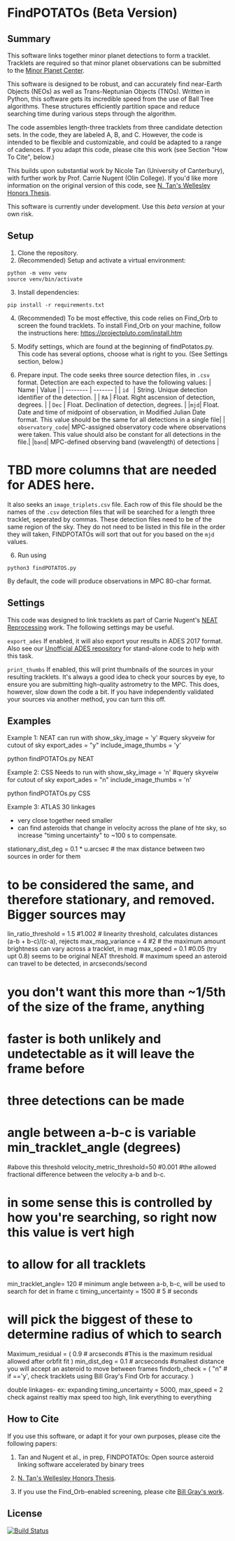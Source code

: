 # FindPOTATOs (Beta Version)


## Summary
This software links together minor planet detections to form a tracklet. Tracklets are required so that minor planet observations can be submitted to the [Minor Planet Center](https://minorplanetcenter.net). 

This software is designed to be robust, and can accurately find near-Earth Objects (NEOs) as well as Trans-Neptunian Objects (TNOs). Written in Python, this software gets its incredible speed from the use of Ball Tree algorithms. These structures efficiently partition space and reduce searching time during various steps through the algorithm. 

The code assembles length-three tracklets from three candidate detection sets. In the code, they are labeled A, B, and C. However, the code is intended to be flexible and customizable, and could be adapted to a range of cadences. If you adapt this code, please cite this work (see Section "How To Cite", below.)

This builds upon substantial work by Nicole Tan (University of Canterbury), with further work by Prof. Carrie Nugent (Olin College). If you'd like more information on the original version of this code, see [N. Tan's Wellesley Honors Thesis](https://repository.wellesley.edu/object/ir1199).

This software is currently under development. Use this *beta version* at your own risk.

## Setup

1. Clone the repository.
2. (Recommended) Setup and activate a virtual environment:

```
python -m venv venv
source venv/bin/activate
```

3. Install dependencies:

```
pip install -r requirements.txt
```
4. (Recommended) To be most effective, this code relies on Find_Orb to screen the found tracklets. To install Find_Orb on your machine, follow the instructions here: https://projectpluto.com/install.htm 

5. Modify settings, which are found at the beginning of findPotatos.py. This code has several options, choose what is right to you. (See Settings section, below.)

6. Prepare input. The code seeks three source detection files, in ``.csv`` format. Detection are each expected to have the following values:
| Name 	| Value |
| -------- | ------- |
| `id `  | String. Unique detection identifier of the detection.	|
| `RA` | Float. Right ascension of detection, degrees. 	|
| `Dec`	| Float. Declination of detection, degrees.	|
|`mjd`| Float. Date and time of midpoint of observation, in Modified Julian Date format. This value should be the same for all detections in a single file|
| `observatory_code`| MPC-assigned observatory code where observations were taken. This value should also be constant for all detections in the file.|
|`band`| MPC-defined observing band (wavelength) of detections |


# TBD more columns that are needed for ADES here.

It also seeks an `image_triplets.csv` file. Each row of this file should be the names of the `.csv` detection files that will be searched for a length three tracklet, seperated by commas. These detection files need to be of the same region of the sky. They do not need to be listed in this file in the order they will taken, FINDPOTATOs will sort that out for you based on the `mjd` values.

6. Run using
``` 
python3 findPOTATOS.py
```
By default, the code will produce observations in MPC 80-char format.

## Settings
This code was designed to link tracklets as part of Carrie Nugent's [NEAT Reprocessing](https://ui.adsabs.harvard.edu/abs/2022DPS....5450402N/abstract) work. The following settings may be useful.

`export_ades` If enabled, it will also export your results in ADES 2017 format. Also see our [Unofficial ADES repository](https://github.com/nugent-lab/unofficial_ADES) for stand-alone code to help with this task.

`print_thumbs` If enabled, this will print thumbnails of the sources in your resulting tracklets. It's always a good idea to check your sources by eye, to ensure you are submitting high-quality astrometry to the MPC. This does, however, slow down the code a bit. If you have independently validated your sources via another method, you can turn this off.

## Examples

Example 1: NEAT
can run with
show_sky_image = 'y' #query skyveiw for cutout of sky
export_ades = "y"
include_image_thumbs = 'y' 

python findPOTATOs.py NEAT


Example 2: CSS
Needs to run with
show_sky_image = 'n' #query skyveiw for cutout of sky
export_ades = "n"
include_image_thumbs = 'n' 

python findPOTATOs.py CSS

Example 3: ATLAS
30 linkages 
- very close together need smaller
- can find asteroids that change in velocity across the plane of hte sky, so increase "timing uncertainty" to ~100 s to compensate. 

stationary_dist_deg = 0.1 * u.arcsec # the max distance between two sources in order for them
# to be considered the same, and therefore stationary, and removed. Bigger sources may 

lin_ratio_threshold = 1.5 #1.002 # linearity threshold, calculates distances (a-b + b-c)/(c-a), rejects 
max_mag_variance = 4 #2 # the maximum amount brightness can vary across a tracklet, in mag
max_speed =  0.1 #0.05 (try upt 0.8) seems to be original NEAT threshold. # maximum speed an asteroid can travel to be detected, in arcseconds/second
# you don't want this more than ~1/5th of the size of the frame, anything
# faster is both unlikely and undetectable as it will leave the frame before
# three detections can be made
# angle between a-b-c is variable min_tracklet_angle (degrees)
#above this threshold
velocity_metric_threshold=50 #0.001 #the allowed fractional difference between the velocity a-b and b-c. 
# in some sense this is controlled by how you're searching, so right now this value is vert high
# to allow for all tracklets 
min_tracklet_angle= 120 # minimum angle between a-b, b-c, will be used to search for det in frame c
timing_uncertainty = 1500 # 5  # seconds
# will pick the biggest of these to determine radius of which to search

Maximum_residual = (
    0.9  # arcseconds #This is the maximum residual allowed after orbfit fit
)
min_dist_deg = 0.1 # arcseconds #smallest distance you will accept an asteroid to move between frames
findorb_check = (
    "n"  # if =='y', check tracklets using Bill Gray's Find Orb for accuracy.
)

double linkages- ex: expanding timing_uncertainty = 5000, max_speed =  2 
check against realtiy
max speed too high, link everything to everything 

## How to Cite

If you use this software, or adapt it for your own purposes, please cite the following papers:

1. Tan and Nugent et al., in prep, FINDPOTATOs: Open source asteroid linking software accelerated by binary trees

2. [N. Tan's Wellesley Honors Thesis](https://repository.wellesley.edu/object/ir1199).

3. If you use the Find_Orb-enabled screening, please cite [Bill Gray's work](https://projectpluto.com/find_orb.htm).

## License 

[![Build Status](https://img.shields.io/static/v1.svg?label=CSL&message=software%20against%20climate%20change&color=green?style=flat&logo=github)](https://img.shields.io/static/v1.svg?label=CSL&message=software%20against%20climate%20change&color=green?style=flat&logo=github)